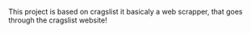 This project is based on cragslist
it basicaly a web scrapper, that goes through the cragslist website!